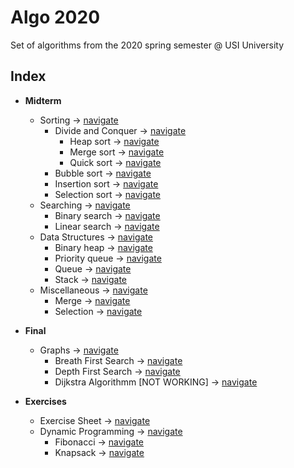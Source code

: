 # Algo 2020

Set of algorithms from the 2020 spring semester @ USI University

## Index

- **Midterm**
  - Sorting -> [navigate](https://github.com/edoriggio/algo2020/tree/master/midterm/sorting)
    - Divide and Conquer -> [navigate](https://github.com/edoriggio/algo2020/tree/master/midterm/sorting/divide_and_conquer)
      - Heap sort -> [navigate](https://github.com/edoriggio/algo2020/tree/master/midterm/sorting/divide_and_conquer/heap_sort.py)
      - Merge sort -> [navigate](https://github.com/edoriggio/algo2020/tree/master/midterm/sorting/divide_and_conquer/merge_sort.py)
      - Quick sort -> [navigate](https://github.com/edoriggio/algo2020/tree/master/midterm/sorting/divide_and_conquer/quick_sort.py)
    - Bubble sort -> [navigate](https://github.com/edoriggio/algo2020/tree/master/midterm/sorting/bubble_sort.py)
    - Insertion sort -> [navigate](https://github.com/edoriggio/algo2020/tree/master/midterm/sorting/insertion_sort.py)
    - Selection sort -> [navigate](https://github.com/edoriggio/algo2020/tree/master/midterm/sorting/selection_sort.py)
  - Searching -> [navigate](https://github.com/edoriggio/algo2020/tree/master/midterm/searching)
    - Binary search -> [navigate](https://github.com/edoriggio/algo2020/tree/master/midterm/searching/binary_search.py)
    - Linear search -> [navigate](https://github.com/edoriggio/algo2020/tree/master/midterm/searching/linear_search.py)
  - Data Structures -> [navigate](https://github.com/edoriggio/algo2020/tree/master/midterm/data_structures)
    - Binary heap -> [navigate](https://github.com/edoriggio/algo2020/tree/master/midterm/data_structures/binary_heap.py)
    - Priority queue -> [navigate](https://github.com/edoriggio/algo2020/tree/master/midterm/data_structures/priority_queue.py)
    - Queue -> [navigate](https://github.com/edoriggio/algo2020/tree/master/midterm/data_structures/queue.py)
    - Stack -> [navigate](https://github.com/edoriggio/algo2020/tree/master/midterm/data_structures/stack.py)
  - Miscellaneous -> [navigate](https://github.com/edoriggio/algo2020/tree/master/midterm/misc)
    - Merge -> [navigate](https://github.com/edoriggio/algo2020/tree/master/midterm/misc/merge.py)
    - Selection -> [navigate](https://github.com/edoriggio/algo2020/tree/master/midterm/misc/selection.py)
    
- **Final**
  - Graphs -> [navigate](https://github.com/edoriggio/algo2020/tree/master/final/graphs)
    - Breath First Search -> [navigate](https://github.com/edoriggio/algo2020/tree/master/final/graphs/bfs.py)
    - Depth First Search -> [navigate](https://github.com/edoriggio/algo2020/tree/master/final/graphs/dfs.py)
    - Dijkstra Algorithmm [NOT WORKING] -> [navigate](https://github.com/edoriggio/algo2020/tree/master/final/graphs/dijkstra.py)
    
- **Exercises**
  - Exercise Sheet -> [navigate](http://github.com/edoriggio/algo2020/tree/master/final/sheet)
  - Dynamic Programming -> [navigate](http://github.com/edoriggio/algo2020/tree/master/final/dynamic)
    - Fibonacci -> [navigate](https://github.com/edoriggio/algo-2020/blob/master/exercises/dynamic/dp_fibonacci.py)
    - Knapsack -> [navigate](https://github.com/edoriggio/algo-2020/blob/master/exercises/dynamic/dp_knapsack.py)
